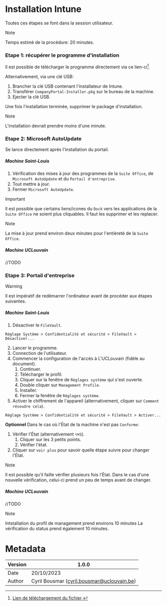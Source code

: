 # Installation Intune
Toutes ces étapes se font dans la session utilisateur.
> [!NOTE]
> Temps estimé de la procédure: 20 minutes.


### Etape 1: récupérer le programme d'installation
Il est possible de télécharger le programme directement via ce lien-ci[^1].

Alternativement, via une clé USB:
1. Brancher la clé USB contenant l'installateur de Intune.
2. Transférer `CompanyPortal-Installer.pkg` sur le bureau de la machine.
3. Ejecter la clé USB.

Une fois l'installation terminée, supprimer le package d'installation.

> [!NOTE]
> L'installation devrait prendre moins d'une minute.


### Etape 2: Microsoft AutoUpdate
Se lance directement après l'installation du portail.

##### Machine Saint-Louis
  
1. Vérification des mises à jour des programmes de la `Suite Office`, de `Microsoft AutoUpdate` et du `Portail d'entreprise`.
2. Tout mettre à jour.
3. Fermer `Microsoft AutoUpdate`.

> [!IMPORTANT]
> Il est possible que certains liens/icones du `Dock` vers les applications de la `Suite Office` ne soient plus cliquables. Il faut les supprimer et les replacer.

> [!NOTE]
> La mise à jour prend environ deux minutes pour l'entièreté de la `Suite Office`.


##### Machine UCLouvain
//TODO


### Etape 3: Portail d'entreprise

> [!WARNING]
> Il est impératif de redémarrer l'ordinateur avant de procéder aux étapes suivantes.

##### Machine Saint-Louis
1. Désactiver le `FileVault`.
```
Réglage Système > Confidentialité et sécurité > FileVault > Désactiver...
```
2. Lancer le programme.
3. Connection de l'utilisateur.
4. Commencer la configuration de l'accès à L'UCLouvain (fidèle au document).
   1. Continuer.
   2. Télécharger le profil.
   3. Cliquer sur la fenêtre de `Réglages système` qui s'est ouverte.
   4. Double cliquer sur `Management Profile`.
   5. Installer.
   6. Fermer la fenêtre de `Réglages système`.
5. Activer le chiffrement de l'appareil (alternativement, cliquer sur `Comment résoudre cela`).
```
Réglage Système > Confidentialité et sécurité > FileVault > Activer...
```

**Optionnel**
Dans le cas où l'État de la machine n'est pas `Conforme`:
1. Vérifier l'État (alternativement `⌥⌘S`).
   1. Cliquer sur les 3 petits points.
   2. Vérifier l'état.
3. Cliquer sur `voir plus` pour savoir quelle étape suivre pour changer l'État.


> [!NOTE]
> Il est possible qu'il faille vérifier plusieurs fois l'État. Dans le cas d'une nouvelle vérification, celui-ci prend un peu de temps avant de changer.

##### Machine UCLouvain
//TODO

> [!NOTE]
> Intstallation du profil de management prend environs 10 minutes
> La vérification du status prend également 10 minutes.


[^1]: [Lien de téléchargement du fichier ][pkginstaller]

# Metadata
| Version | 1.0.0                                      |
|---------|--------------------------------------------|
| Date    | 20/10/2023                                 |
| Author  | Cyril Bousmar (cyril.bousmar@uclouvain.be) |

[//]:#
[pkginstaller]: <https://go.microsoft.com/fwlink/?linkid=853070>

